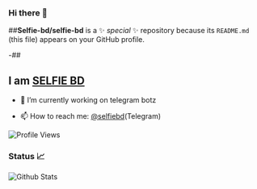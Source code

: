 ### Hi there 👋

##**Selfie-bd/selfie-bd** is a ✨ _special_ ✨ repository because its `README.md` (this file) appears on your GitHub profile.

-##
## I am [SELFIE BD](https://telegram.dog/Selfiebd)

- 🔭 I’m currently working on telegram botz

- 📫 How to reach me: [@selfiebd](https://telegram.dog/selfiebd)(Telegram)

![Profile Views](https://hits.seeyoufarm.com/api/count/incr/badge.svg?url=https://github.com/selfie-bd/&title=Profile%20Views)


### Status 📈

![Github Stats](https://github-readme-stats.vercel.app/api?username=selfie-bd&show_icons=true&title_color=333&icon_color=333&include_all_commits=true&theme=onedark&cache_seconds=86400)



